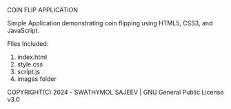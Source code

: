 COIN FLIP APPLICATION

Simple Application demonstrating coin flipping using HTML5, CSS3, and JavaScript.

Files Included:

1. index.html
2. style.css
3. script.js
4. images folder


COPYRIGHT(C) 2024 - SWATHYMOL SAJEEV | GNU General Public License v3.0
